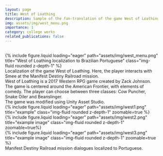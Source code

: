 ```yaml
---
layout: page
title: West of Loathing
description: Sample of the fan-translation of the game West of Loathing, a Western RPG developed by Asymetric Software, from English to Brazilian Portuguese.
img: assets/img/west_menu.png
importance: 1
category: college works
related_publications: false
---
```


<br>
<div class="row">
    <div class="col-sm mt-3 mt-md-0">
        {% include figure.liquid loading="eager" path="assets/img/west_menu.png" title="West of Loathing localization to Brazilian Portuguese" class="img-fluid rounded z-depth-1" %}
    </div>
</div>
<div class="caption">
    Localization of the game West of Loathing. Here, the player interacts with Smee at the Manifest Destiny Railroad mission.	
</div>
West of Loathing is a 2017 Western RPG game created by Zack Johnson. The game is centered around the American Frontier, with elements of comedy. The player can choose between three classes: Cow Puncher, Snake Oiler and Beanslinger. <br> The game was modified using Unity Asset Studio.
<div class="row">
    <div class="col-sm mt-3 mt-md-0">
        {% include figure.liquid loading="eager" path="assets/img/west1.png" title="example" class="img-fluid rounded z-depth-1" zoomable=true %}
    </div>
    <div class="col-sm mt-3 mt-md-0">
        {% include figure.liquid loading="eager" path="assets/img/west2.png" title="example image" class="img-fluid rounded z-depth-1" zoomable=true%}
    </div>
    <div class="col-sm mt-3 mt-md-0">
        {% include figure.liquid loading="eager" path="assets/img/west3.png" title="example image" class="img-fluid rounded z-depth-1" zoomable=true %}
    </div>
</div>
<div class="caption">
    Manifest Destiny Railroad mission dialogues localized to Portuguese.
</div>
